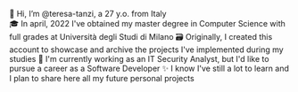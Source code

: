 👋 Hi, I’m @teresa-tanzi, a 27 y.o. from Italy <br>
🎓 In april, 2022 I've obtained my master degree in Computer Science with full grades at Università degli Studi di Milano
🗃️ Originally, I created this account to showcase and archive the projects I've implemented during my studies
🌱 I'm currently working as an IT Security Analyst, but I'd like to pursue a career as a Software Developer
✨ I know I've still a lot to learn and I plan to share here all my future personal projects

<!---
- 👀 I’m interested in ...
- 🌱 I’m currently learning ...
- 💞️ I’m looking to collaborate on ...
- 📫 How to reach me ...


teresa-tanzi/teresa-tanzi is a ✨ special ✨ repository because its `README.md` (this file) appears on your GitHub profile.
You can click the Preview link to take a look at your changes.
--->
